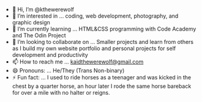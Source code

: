 - 👋 Hi, I’m @kthewerewolf
- 👀 I’m interested in ... coding, web development, photography, and graphic design
- 🌱 I’m currently learning ... HTML&CSS programming with Code Academy and The Odin Project
- 💞️ I’m looking to collaborate on ... Smaller projects and learn from others as I build my own website portfolio and personal projects for self development and productivity
- 📫 How to reach me ... kaidthewerewolf@gmail.com
- 😄 Pronouns: ... He/They (Trans Non-binary)
- ⚡ Fun fact: ... I used to ride horses as a teenager and was kicked in the chest by a quarter horse, an hour later I rode the same horse bareback for over a mile with no halter or reigns.

<!---
kthewerewolf/kthewerewolf is a ✨ special ✨ repository because its `README.md` (this file) appears on your GitHub profile.
You can click the Preview link to take a look at your changes.
--->
